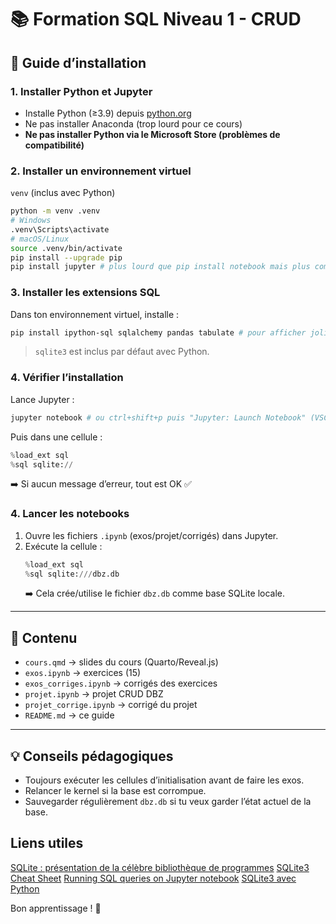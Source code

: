 # 📚 Formation SQL Niveau 1 - CRUD

## 🚀 Guide d’installation

### 1. Installer Python et Jupyter
- Installe Python (≥3.9) depuis [python.org](https://www.python.org/downloads/)  
- Ne pas installer Anaconda (trop lourd pour ce cours)  
- **Ne pas installer Python via le Microsoft Store (problèmes de compatibilité)**  

### 2. Installer un environnement virtuel

`venv` (inclus avec Python)  
```bash
python -m venv .venv
# Windows
.venv\Scripts\activate
# macOS/Linux
source .venv/bin/activate
pip install --upgrade pip
pip install jupyter # plus lourd que pip install notebook mais plus complet avec convertisseurs html/pdf
```

### 3. Installer les extensions SQL
Dans ton environnement virtuel, installe :
```bash
pip install ipython-sql sqlalchemy pandas tabulate # pour afficher joliment les tableaux
```
> `sqlite3` est inclus par défaut avec Python.

### 4. Vérifier l’installation
Lance Jupyter :
```bash
jupyter notebook # ou ctrl+shift+p puis "Jupyter: Launch Notebook" (VSCode)
```
Puis dans une cellule :
```python
%load_ext sql
%sql sqlite://
```
➡️ Si aucun message d’erreur, tout est OK ✅

### 4. Lancer les notebooks
1. Ouvre les fichiers `.ipynb` (exos/projet/corrigés) dans Jupyter.  
2. Exécute la cellule :
   ```python
   %load_ext sql
   %sql sqlite:///dbz.db
   ```
   ➡️ Cela crée/utilise le fichier `dbz.db` comme base SQLite locale.

---

## 📂 Contenu
- `cours.qmd` → slides du cours (Quarto/Reveal.js)  
- `exos.ipynb` → exercices (15)  
- `exos_corriges.ipynb` → corrigés des exercices  
- `projet.ipynb` → projet CRUD DBZ  
- `projet_corrige.ipynb` → corrigé du projet  
- `README.md` → ce guide

---

## 💡 Conseils pédagogiques
- Toujours exécuter les cellules d’initialisation avant de faire les exos.  
- Relancer le kernel si la base est corrompue.  
- Sauvegarder régulièrement `dbz.db` si tu veux garder l’état actuel de la base.  

## Liens utiles

[SQLite : présentation de la célèbre bibliothèque de programmes](https://www.ionos.fr/digitalguide/sites-internet/developpement-web/sqlite/)
[SQLite3 Cheat Sheet](https://opensource.com/sites/default/files/gated-content/cheat_sheet_sqlite_0.pdf)
[Running SQL queries on Jupyter notebook](https://ploomber.io/blog/sql-on-jupyter/)
[SQLite3 avec Python](https://www.ionos.fr/digitalguide/sites-internet/developpement-web/sqlite3-avec-python/)

Bon apprentissage ! 🐉

